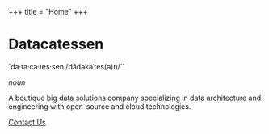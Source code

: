 +++
title = "Home"
+++

# Datacatessen

`da·ta·ca·tes·sen /dādəkəˈtes(ə)n/``

_noun_

A boutique big data solutions company specializing in data architecture and engineering with open-source and cloud technologies.

[Contact Us](/contact)
